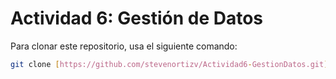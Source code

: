 # Actividad 6: Gestión de Datos

Para clonar este repositorio, usa el siguiente comando:

```bash
git clone [https://github.com/stevenortizv/Actividad6-GestionDatos.git](https://github.com/stevenortizv/Actividad6-GestionDatos.git)
